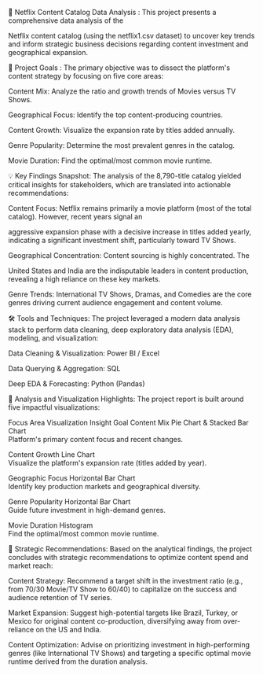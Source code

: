 🍿 Netflix Content Catalog Data Analysis :
This project presents a comprehensive data analysis of the 

Netflix content catalog (using the netflix1.csv dataset) to uncover key trends and inform strategic business decisions regarding content investment and geographical expansion.

🎯 Project Goals :
The primary objective was to dissect the platform's content strategy by focusing on five core areas:



Content Mix: Analyze the ratio and growth trends of Movies versus TV Shows.


Geographical Focus: Identify the top content-producing countries.


Content Growth: Visualize the expansion rate by titles added annually.


Genre Popularity: Determine the most prevalent genres in the catalog.


Movie Duration: Find the optimal/most common movie runtime.

💡 Key Findings Snapshot:
The analysis of the 8,790-title catalog yielded critical insights for stakeholders, which are translated into actionable recommendations:



Content Focus: Netflix remains primarily a movie platform (most of the total catalog). However, recent years signal an 

aggressive expansion phase with a decisive increase in titles added yearly, indicating a significant investment shift, particularly toward TV Shows.


Geographical Concentration: Content sourcing is highly concentrated. The 

United States and India are the indisputable leaders in content production, revealing a high reliance on these key markets.



Genre Trends: International TV Shows, Dramas, and Comedies are the core genres driving current audience engagement and content volume.

🛠️ Tools and Techniques:
The project leveraged a modern data analysis stack to perform data cleaning, deep exploratory data analysis (EDA), modeling, and visualization:


Data Cleaning & Visualization: Power BI / Excel 


Data Querying & Aggregation: SQL 


Deep EDA & Forecasting: Python (Pandas) 

📂 Analysis and Visualization Highlights:
The project report is built around five impactful visualizations:

Focus Area	Visualization	Insight Goal
Content Mix	Pie Chart & Stacked Bar Chart	
Platform's primary content focus and recent changes.

Content Growth	Line Chart	
Visualize the platform's expansion rate (titles added by year).

Geographic Focus	Horizontal Bar Chart	
Identify key production markets and geographical diversity.

Genre Popularity	Horizontal Bar Chart	
Guide future investment in high-demand genres.

Movie Duration	Histogram	
Find the optimal/most common movie runtime.



🚀 Strategic Recommendations:
Based on the analytical findings, the project concludes with strategic recommendations to optimize content spend and market reach:


Content Strategy: Recommend a target shift in the investment ratio (e.g., from 70/30 Movie/TV Show to 60/40) to capitalize on the success and audience retention of TV series.


Market Expansion: Suggest high-potential targets like Brazil, Turkey, or Mexico for original content co-production, diversifying away from over-reliance on the US and India.


Content Optimization: Advise on prioritizing investment in high-performing genres (like International TV Shows) and targeting a specific optimal movie runtime derived from the duration analysis.



